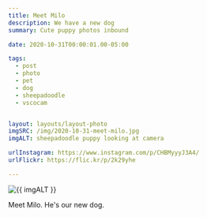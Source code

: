 ```yaml
---
title: Meet Milo
description: We have a new dog
summary: Cute puppy photos inbound

date: 2020-10-31T00:00:01.00-05:00

tags:
  - post
  - photo
  - pet
  - dog
  - sheepadoodle
  - vscocam


layout: layouts/layout-photo
imgSRC: /img/2020-10-31-meet-milo.jpg
imgALT: sheepadoodle puppy looking at camera

urlInstagram: https://www.instagram.com/p/CHBMyyyJ3A4/
urlFlickr: https://flic.kr/p/2k29yhe

---
```

<p><img class="u-photo img-polaroid" src="{{ imgSRC }}" alt="{{ imgALT }}"></p>

Meet Milo. He's our new dog.

